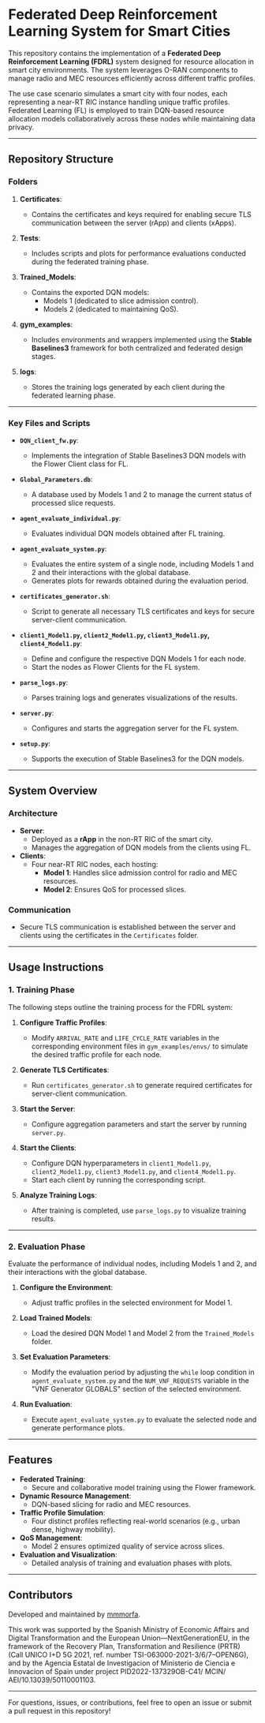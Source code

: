 
# **Federated Deep Reinforcement Learning System for Smart Cities**

This repository contains the implementation of a **Federated Deep Reinforcement Learning (FDRL)** system designed for resource allocation in smart city environments. The system leverages O-RAN components to manage radio and MEC resources efficiently across different traffic profiles. 

The use case scenario simulates a smart city with four nodes, each representing a near-RT RIC instance handling unique traffic profiles. Federated Learning (FL) is employed to train DQN-based resource allocation models collaboratively across these nodes while maintaining data privacy.

---

## **Repository Structure**

### **Folders**
1. **Certificates**:
   - Contains the certificates and keys required for enabling secure TLS communication between the server (rApp) and clients (xApps).

2. **Tests**:
   - Includes scripts and plots for performance evaluations conducted during the federated training phase.

3. **Trained_Models**:
   - Contains the exported DQN models:
     - Models 1 (dedicated to slice admission control).
     - Models 2 (dedicated to maintaining QoS).

4. **gym_examples**:
   - Includes environments and wrappers implemented using the **Stable Baselines3** framework for both centralized and federated design stages.

5. **logs**:
   - Stores the training logs generated by each client during the federated learning phase.

---

### **Key Files and Scripts**
- **`DQN_client_fw.py`**:
  - Implements the integration of Stable Baselines3 DQN models with the Flower Client class for FL.

- **`Global_Parameters.db`**:
  - A database used by Models 1 and 2 to manage the current status of processed slice requests.

- **`agent_evaluate_individual.py`**:
  - Evaluates individual DQN models obtained after FL training.

- **`agent_evaluate_system.py`**:
  - Evaluates the entire system of a single node, including Models 1 and 2 and their interactions with the global database.
  - Generates plots for rewards obtained during the evaluation period.

- **`certificates_generator.sh`**:
  - Script to generate all necessary TLS certificates and keys for secure server-client communication.

- **`client1_Model1.py`, `client2_Model1.py`, `client3_Model1.py`, `client4_Model1.py`**:
  - Define and configure the respective DQN Models 1 for each node.
  - Start the nodes as Flower Clients for the FL system.

- **`parse_logs.py`**:
  - Parses training logs and generates visualizations of the results.

- **`server.py`**:
  - Configures and starts the aggregation server for the FL system.

- **`setup.py`**:
  - Supports the execution of Stable Baselines3 for the DQN models.

---

## **System Overview**

### **Architecture**
- **Server**:
  - Deployed as a **rApp** in the non-RT RIC of the smart city.
  - Manages the aggregation of DQN models from the clients using FL.
- **Clients**:
  - Four near-RT RIC nodes, each hosting:
    - **Model 1**: Handles slice admission control for radio and MEC resources.
    - **Model 2**: Ensures QoS for processed slices.

### **Communication**
- Secure TLS communication is established between the server and clients using the certificates in the `Certificates` folder.

---

## **Usage Instructions**

### **1. Training Phase**
The following steps outline the training process for the FDRL system:

1. **Configure Traffic Profiles**:
   - Modify `ARRIVAL_RATE` and `LIFE_CYCLE_RATE` variables in the corresponding environment files in `gym_examples/envs/` to simulate the desired traffic profile for each node.

2. **Generate TLS Certificates**:
   - Run `certificates_generator.sh` to generate required certificates for server-client communication.

3. **Start the Server**:
   - Configure aggregation parameters and start the server by running `server.py`.

4. **Start the Clients**:
   - Configure DQN hyperparameters in `client1_Model1.py`, `client2_Model1.py`, `client3_Model1.py`, and `client4_Model1.py`.
   - Start each client by running the corresponding script.

5. **Analyze Training Logs**:
   - After training is completed, use `parse_logs.py` to visualize training results.

---

### **2. Evaluation Phase**
Evaluate the performance of individual nodes, including Models 1 and 2, and their interactions with the global database.

1. **Configure the Environment**:
   - Adjust traffic profiles in the selected environment for Model 1.

2. **Load Trained Models**:
   - Load the desired DQN Model 1 and Model 2 from the `Trained_Models` folder.

3. **Set Evaluation Parameters**:
   - Modify the evaluation period by adjusting the `while` loop condition in `agent_evaluate_system.py` and the `NUM_VNF_REQUESTS` variable in the "VNF Generator GLOBALS" section of the selected environment.

4. **Run Evaluation**:
   - Execute `agent_evaluate_system.py` to evaluate the selected node and generate performance plots.

---

## **Features**

- **Federated Training**:
  - Secure and collaborative model training using the Flower framework.
- **Dynamic Resource Management**:
  - DQN-based slicing for radio and MEC resources.
- **Traffic Profile Simulation**:
  - Four distinct profiles reflecting real-world scenarios (e.g., urban dense, highway mobility).
- **QoS Management**:
  - Model 2 ensures optimized quality of service across slices.
- **Evaluation and Visualization**:
  - Detailed analysis of training and evaluation phases with plots.

---

## **Contributors**
Developed and maintained by [mmmorfa](https://github.com/mmmorfa).

This work was supported by the Spanish Ministry of Economic Affairs and Digital Transformation and the European Union—NextGenerationEU, in the framework of the Recovery Plan, Transformation and Resilience (PRTR) (Call UNICO I+D 5G 2021, ref. number TSI-063000-2021-3/6/7–OPEN6G), and by the Agencia Estatal de Investigacion of Ministerio de Ciencia e Innovacion of Spain under project PID2022-137329OB-C41/ MCIN/ AEI/10.13039/50110001103.

---

For questions, issues, or contributions, feel free to open an issue or submit a pull request in this repository!
